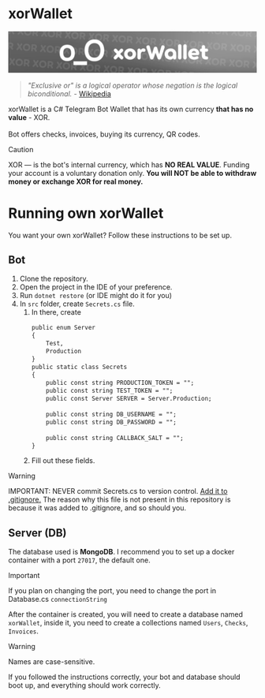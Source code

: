 # xorWallet

![banner.png](assets/banner.png 'image banner, it reads "xorWallet"')
> *"Exclusive or" is a logical operator whose negation is the logical
biconditional.* \- [Wikipedia](https://en.wikipedia.org/wiki/Exclusive_or)

xorWallet is a C# Telegram Bot Wallet that has its own currency **that has no value** - XOR.\
\
Bot offers checks, invoices, buying its currency, QR codes.

> [!CAUTION]
> XOR — is the bot's internal currency, which has **NO REAL VALUE**. Funding your account is a voluntary donation only.
**You will NOT be able to withdraw money or exchange XOR for real money.**

# Running own xorWallet

You want your own xorWallet? Follow these instructions to be set up.

## Bot

1. Clone the repository.
2. Open the project in the IDE of your preference.
3. Run `dotnet restore` (or IDE might do it for you)
4. In `src` folder, create `Secrets.cs` file.
    1. In there, create
       ```
       public enum Server
       {
           Test,
           Production
       }
       public static class Secrets
       {
           public const string PRODUCTION_TOKEN = "";
           public const string TEST_TOKEN = ""; 
           public const Server SERVER = Server.Production;

           public const string DB_USERNAME = "";
           public const string DB_PASSWORD = "";

           public const string CALLBACK_SALT = "";
       }
       ```
    2. Fill out these fields.

> [!WARNING]
> IMPORTANT: NEVER commit Secrets.cs to version control. <ins>Add it to .gitignore.</ins>
> The reason why this file is not present in this repository is because it was added to .gitignore, and so should you.

## Server (DB)

The database used is **MongoDB**. I recommend you to set up a docker container with a port `27017`, the default one.
> [!IMPORTANT]
> If you plan on changing the port, you need to change the port in Database.cs `connectionString`

After the container is created, you will need to create a database named `xorWallet`, inside it, you need to create a
collections named `Users`, `Checks`, `Invoices`.
> [!WARNING]
> Names are case-sensitive.

If you followed the instructions correctly, your bot and database should boot up, and everything should work correctly.